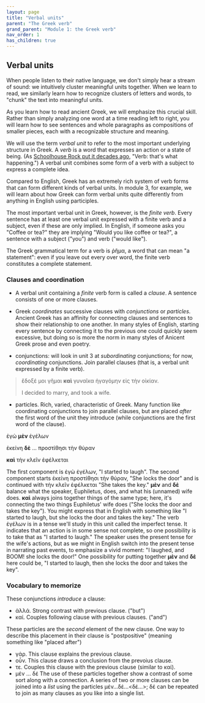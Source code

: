 ```yaml
---
layout: page
title: "Verbal units"
parent: "The Greek verb"
grand_parent: "Module 1: the Greek verb"
nav_order: 1
has_children: true
---
```


## Verbal units

When people listen to their native language, we don't simply hear a stream of sound: we intuitively cluster meaningful units together.  When we learn to read, we similarly learn how to recognize clusters of letters and words, to "chunk" the text into meaningful units.

As you learn how to read ancient Greek, we will emphasize this crucial skill.  Rather than simply analyzing one word at a time reading left to right, you will learn how to see sentences and whole paragraphs as compositions of smaller pieces, each with a recognizable structure and meaning.

We will use the term *verbal unit* to refer to the most important underlying structure in Greek. A *verb* is a word that expresses an action or a state of being. (As [Schoolhouse Rock put it decades ago](https://www.youtube.com/watch?v=IrfZCvTe-Ko), "Verb: that's what happening.")  A verbal unit combines some form of a verb with a subject to express a complete idea.

Compared to English, Greek has an extremely rich system of verb forms that can form different kinds of verbal units.  In module 3, for example, we will learn about how Greek can form verbal units quite differently from anything in English using participles.

The most important verbal unit in Greek, however, is the *finite verb*.  Every sentence has at least one verbal unit expressed with a finite verb and a subject, even if these are only implied.  In English, if someone asks you "Coffee or tea?" they are implying "Would you like coffee or tea?", a sentence with a subject ("you") and verb ("would like").    

The Greek grammatical term for a verb is ῥῆμα, a word that can mean "a statement": even if you leave out every over word, the finite verb constitutes a complete statement.




### Clauses and coordination


- A verbal unit containing a *finite* verb form is called a *clause*. A sentence consists of one or more clauses.
- Greek *coordinates* successive clauses with *conjunctions* or *particles*. Ancient Greek has an affinity for connecting clauses and sentences to show their relationship to one another. In many styles of English, starting every sentence by connecting it to the previous one could quickly seem excessive, but doing so is more the norm in many styles of Anicent Greek prose and even poetry.




- conjunctions: will look in unit 3 at *subordinating* conjunctions; for now, *coordinating* conjunctions. Join parallel clauses (that is, a verbal unit expressed by a finite verb).



> ἔδοξέ μοι γῆμαι **καὶ** γυναῖκα ἠγαγόμην εἰς τὴν οἰκίαν.
>
> I decided to marry, and took a wife.


- particles. Rich, varied, characteristic of Greek.  Many function like coordinating conjunctions to join parallel clauses, but are placed *after* the first word of the unit they introduce (while conjunctions are the first word of the clause).


ἐγὼ **μὲν** ἐγέλων

ἐκείνη **δὲ** ... προστίθησι τὴν θύραν  

**καὶ** τὴν κλεῖν ἐφέλκεται

The first component is ἐγὼ ἐγέλων, "I started to laugh".  The second component starts ἐκείνη προστίθησι τὴν θύραν, "She locks the door" and is continued with τὴν κλεῖν ἐφέλκεται "She takes the key." **μὲν**  and **δὲ** balance what the speaker, Euphiletus, does, and what his (unnamed) wife does.  **καὶ** always joins together things of the same type; here, it's connecting the two things Euphiletus' wife does ("She locks the door and takes the key").  You might express that in English with something like "I started to laugh, but she locks the door and takes the key." The verb ἐγέλων is in a tense we'll study in this unit called the imperfect tense.  It indicates that an action is in some sense not complete, so one possibility is to take that as "I started to laugh." The speaker uses the present tense for the wife's actions, but as we might in English switch into the present tense in narrating past events, to emphasize a vivid moment: "I laughed, and BOOM! she locks the door!"  One possibility for putting together **μὲν**  and **δὲ** here could be, "I started to laugh, then she locks the door and takes the key".

### Vocabulary to memorize

These conjunctions *introduce* a clause:

- ἀλλά.  Strong contrast with previous clause. ("but")
- καί. Couples following clause with previous clauses. ("and")

These particles are the *second* element of the new clause. One way to describe this placement in their clause is "postpositive" (meaning something like "placed after")

- γάρ. This clause explains the previous clause.
- οὖν. This clause draws a conclusion from the prevoius clause.
- τε.  Couples this clause with the previous clause (similar to καί).
- μέν ... δέ The use of these particles together show a contrast of some sort along with a connection. A series of two or more clauses can be joined into a *list* using the particles μέν…δέ…<δέ…>; δέ can be repeated to join as many clauses as you like into a single list.

